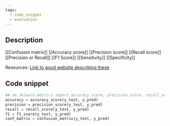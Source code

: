 ```yaml
---
tags:
  - code_snippet
  - evaluation
---
```

## Description

[[Confusion matrix]]
[[Accuracy score]]
[[Precision score]]
[[Recall score]]
[[Precision or Recall]]
[[F1 Score]]
[[Sensitivity]]
[[Specificity]]

Resources:
[Link to good website describing these](https://txt.cohere.com/classification-eval-metrics/)
## Code snippet

```python
## om sklearn.metrics import accuracy_score, precision_score, recall_score, f1_score
accuracy = accuracy_score(y_test, y_pred)
precision = precision_score(y_test, y_pred)
recall = recall_score(y_test, y_pred)
f1 = f1_score(y_test, y_pred)
conf_matrix = confusion_matrix(y_test, y_pred)
```



